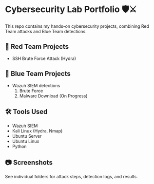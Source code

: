# Cybersecurity Lab Portfolio 🛡️⚔️

This repo contains my hands-on cybersecurity projects, combining Red Team attacks and Blue Team detections.

## 🔴 Red Team Projects
- SSH Brute Force Attack (Hydra)

## 🔵 Blue Team Projects
- Wazuh SIEM detections
  1. Brute Force
  2. Malware Download (On Progress)

## 🛠 Tools Used
- Wazuh SIEM
- Kali Linux (Hydra, Nmap)
- Ubuntu Server
- Ubuntu Linux
- Python

## 📷 Screenshots
See individual folders for attack steps, detection logs, and results.
